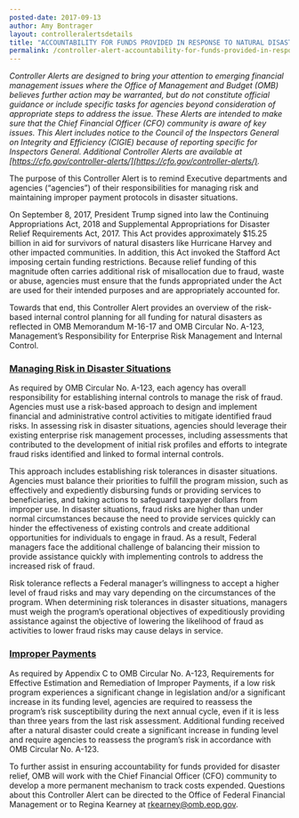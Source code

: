 ```yaml
---
posted-date: 2017-09-13
author: Amy Bontrager
layout: controlleralertsdetails
title: "ACCOUNTABILITY FOR FUNDS PROVIDED IN RESPONSE TO NATURAL DISASTERS"
permalink: /controller-alert-accountability-for-funds-provided-in-response-to-natural-disasters/
---
```

*Controller Alerts are designed to bring your attention to emerging financial management issues where the Office of Management and Budget (OMB) believes further action may be warranted, but do not constitute official guidance or include specific tasks for agencies beyond consideration of appropriate steps to address the issue.  These Alerts are intended to make sure that the Chief Financial Officer (CFO) community is aware of key issues. This Alert includes notice to the Council of the Inspectors General on Integrity and Efficiency (CIGIE) because of reporting specific for Inspectors General. Additional Controller Alerts are available at [https://cfo.gov/controller-alerts/](https://cfo.gov/controller-alerts/).*

The purpose of this Controller Alert is to remind Executive departments and agencies (“agencies”) of their responsibilities for managing risk and maintaining improper payment protocols in disaster situations.

On September 8, 2017, President Trump signed into law the Continuing Appropriations Act, 2018 and Supplemental Appropriations for Disaster Relief Requirements Act, 2017.  This Act provides approximately $15.25 billion in aid for survivors of natural disasters like Hurricane Harvey and other impacted communities.  In addition, this Act invoked the Stafford Act imposing certain funding restrictions. Because relief funding of this magnitude often carries additional risk of misallocation due to fraud, waste or abuse, agencies must ensure that the funds appropriated under the Act are used for their intended purposes and are appropriately accounted for.

Towards that end, this Controller Alert provides an overview of the risk-based internal control planning for all funding for natural disasters as reflected in OMB Memorandum M-16-17 and OMB Circular No. A-123, Management’s Responsibility for Enterprise Risk Management and Internal Control.

### <u>Managing Risk in Disaster Situations</u>

As required by OMB Circular No. A-123, each agency has overall responsibility for establishing internal controls to manage the risk of fraud.  Agencies must use a risk-based approach to design and implement financial and administrative control activities to mitigate identified fraud risks.  In assessing risk in disaster situations, agencies should leverage their existing enterprise risk management processes, including assessments that contributed to the development of initial risk profiles and efforts to integrate fraud risks identified and linked to formal internal controls.

This approach includes establishing risk tolerances in disaster situations.  Agencies must balance their priorities to fulfill the program mission, such as effectively and expediently disbursing funds or providing services to beneficiaries, and taking actions to safeguard taxpayer dollars from improper use.  In disaster situations, fraud risks are higher than under normal circumstances because the need to provide services quickly can hinder the effectiveness of existing controls and create additional opportunities for individuals to engage in fraud.  As a result, Federal managers face the additional challenge of balancing their mission to provide assistance quickly with implementing controls to address the increased risk of fraud.

Risk tolerance reflects a Federal manager’s willingness to accept a higher level of fraud risks and may vary depending on the circumstances of the program.  When determining risk tolerances in disaster situations, managers must weigh the program’s operational objectives of expeditiously providing assistance against the objective of lowering the likelihood of fraud as activities to lower fraud risks may cause delays in service.

### <u>Improper Payments</u>

As required by Appendix C to OMB Circular No. A-123, Requirements for Effective Estimation and Remediation of Improper Payments, if a low risk program experiences a significant change in legislation and/or a significant increase in its funding level, agencies are required to reassess the program’s risk susceptibility during the next annual cycle, even if it is less than three years from the last risk assessment. Additional funding received after a natural disaster could create a significant increase in funding level and require agencies to reassess the program’s risk in accordance with OMB Circular No. A-123.

To further assist in ensuring accountability for funds provided for disaster relief, OMB will work with the Chief Financial Officer (CFO) community to develop a more permanent mechanism to track costs expended.  Questions about this Controller Alert can be directed to the Office of Federal Financial Management or to Regina Kearney at rkearney@omb.eop.gov.
